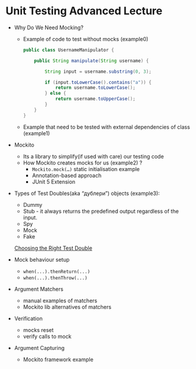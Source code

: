 # Unit Testing Advanced Lecture

- Why Do We Need Mocking?
    - Example of code to test without mocks (example0)

        ```java
        public class UsernameManipulator {
        
            public String manipulate(String username) {
        
                String input = username.substring(0, 3);
        
                if (input.toLowerCase().contains("a")) {
                    return username.toLowerCase();
                } else {
                    return username.toUpperCase();
                }
            }
        }
        ```

    - Example that need to be tested with external dependencies of class (example1)
- Mockito
    - Its a library to simplify(if used with care) our testing code
    - How Mockito creates mocks for us (example2) ?
        - `Mockito.mock(…)` static initialisation example
        - Annotation-based approach
        - JUnit 5 Extension
- Types of Test Doubles(aka “дублери”) objects (example3):
    - Dummy
    - Stub - it always returns the predefined output regardless of the input.
    - Spy
    - Mock
    - Fake

  [Choosing the Right Test Double](https://tanzu.vmware.com/developer/guides/test-doubles/)

- Mock behaviour setup
    - `when(...).thenReturn(...)`
    - `when(...).thenThrow(...)`
- Argument Matchers
    - manual examples of matchers
    - Mockito lib alternatives of matchers
- Verification
    - mocks reset
    - verify calls to mock
- Argument Capturing
    - Mockito framework example